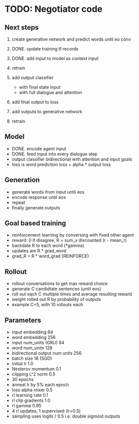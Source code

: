 # TODO: Negotiator code

## Next steps
1. create generative network and predict words until eo conv
2. DONE. update training tf records
3. DONE. add input to model as context input
4. retrain

5. add output classifier
   - with final state input
   - with full dialogue and attention
6. add final output to loss
7. add outputs to generative network
8. retrain 

## Model
- DONE. encode agent input
- DONE. feed input into every dialogue step
- output classifier bidirectional with attention and input goals
- loss is word prediction loss + alpha * output loss

## Generation
- generate words from input until eos
- encode response until eos
- repeat
- finally generate outputs

## Goal based training
- reinforcement learning by conversing with fixed other agent
- reward: 0 if disagree, R = sum_x discounted (r - mean_r)
- backdate R to each word (*gamma)
- updates are R * grad_word
- grad_R = R * word_grad (REINFORCE)

## Rollout 
- rollout conversations to get max reward choice
- generate C candidtate sentences (until eos)
- roll out each C multiple times and average resulting reward
- weight rolled out R by probability of outputs
- example C=5, with 10 rollouts each

## Parameters
- input embedding 64
- word embedding 256
- input num_units (GRU) 64
- word num_units 128
- bidirectional output num units 256
- batch size 16 (SGD)
- initial lr 1.0
- Nesterov momentum 0.1
- clipping L^2 norm 0.5
- 30 epochs
- anneal lr by 5% each epoch
- loss alpha mixer 0.5
- rl learning rate 0.1
- rl clip gradients 1.0
- rl gamma 0.95
- 4 rl updates, 1 supervised (lr=0.5)
- sampling uses logits / 0.5 i.e. double sigmoid outputs
